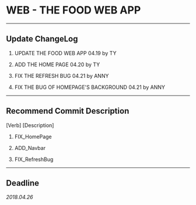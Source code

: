 # WEB - THE FOOD WEB APP #

---

## Update ChangeLog ##

1. UPDATE THE FOOD WEB APP 04.19 by TY

2. ADD THE HOME PAGE 04.20 by TY

3. FIX THE REFRESH BUG 04.21 by ANNY

4. FIX THE BUG OF HOMEPAGE'S BACKGROUND 04.21 by ANNY 
---

## Recommend Commit Description  ##

[Verb] [Description]

1. FIX_HomePage

2. ADD_Navbar

3. FIX_RefreshBug

---

## Deadline ##

*2018.04.26*
